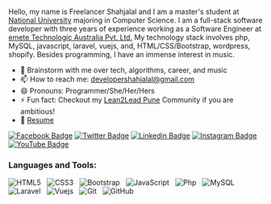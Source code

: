 
Hello, my name is Freelancer Shahjalal and I am a master's student at [National University](https://www.nu.ac.bd/) majoring in Computer Science. I am a full-stack software developer with three years of experience working as a Software Engineer at [emete Technologic Australia Pvt. Ltd.](https://emete.com/) My technology stack involves  php, MySQL, javascript, laravel, vuejs, and, HTML/CSS/Bootstrap, wordpress, shopify. Besides programming, I have an immense interest in music.

- 💬 Brainstorm with me over tech, algorithms, career, and music 
- 📫 How to reach me: developershahjalal@gmail.com
- 😄 Pronouns: Programmer/She/Her/Hers
- ⚡ Fun fact: Checkout my [Lean2Lead Pune](https://www.linkedin.com/in/freelancershahjalal) Community if you are ambitious!
- 📝 [Resume](https://freelancershahjalal.github.io/media/freelancershahjalal.pdf)


[![Facebook Badge](https://img.shields.io/badge/-Facebook-0866ff?style=flat-square&logo=Facebook&logoColor=white)](https://twitter.com/freelancershahjalalwebdesigner)
[![Twitter Badge](https://img.shields.io/badge/-Twitter-00acee?style=flat-square&logo=Twitter&logoColor=white)](https://twitter.com/f_shahjalal)
[![Linkedin Badge](https://img.shields.io/badge/-LinkedIn-0e76a8?style=flat-square&logo=Linkedin&logoColor=white)](https://linkedin.com/in/freelancershahjalal)
[![Instagram Badge](https://img.shields.io/badge/-Instagram-e4405f?style=flat-square&logo=Instagram&logoColor=white)](https://instagram.com/freelancershahjalal/)
[![YouTube Badge](https://img.shields.io/badge/-youtube-f70132?style=flat-square&logo=youtube&logoColor=white)](https://instagram.com/freelancershahjalal/)

<h3>Languages and Tools:</h3>

![HTML5](https://img.shields.io/badge/-HTML5-black?logo=html5&style=social)&nbsp;&nbsp;
![CSS3](https://img.shields.io/badge/-CSS3-black?logo=css3&style=social)&nbsp;&nbsp;
![Bootstrap](https://img.shields.io/badge/-Bootstrap-black?logo=bootstrap&style=social)&nbsp;&nbsp;
![JavaScript](https://img.shields.io/badge/-JavaScript-black?logo=javascript&style=social)&nbsp;&nbsp;
![Php](https://img.shields.io/badge/-php-black?logo=php&style=social)&nbsp;&nbsp;
![MySQL](https://img.shields.io/badge/-MySQL-black?logo=mysql&style=social)&nbsp;&nbsp;
![Laravel](https://img.shields.io/badge/-Laravel-black?logo=laravel&style=social)&nbsp;&nbsp;
![Vuejs](https://img.shields.io/badge/-vuejs-black?logo=vuejs&style=social)&nbsp;&nbsp;
![Git](https://img.shields.io/badge/-Git-black?logo=git&style=social)&nbsp;&nbsp;
![GitHub](https://img.shields.io/badge/-GitHub-black?logo=github&style=social)&nbsp;&nbsp;

